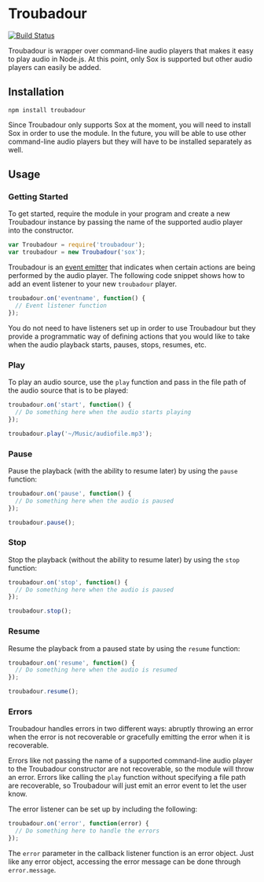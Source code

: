 # Troubadour
[![Build Status](https://travis-ci.com/jaredpetersen/troubadour.svg?token=U58FHdxksYsWZzj98oVM&branch=master)](https://travis-ci.com/jaredpetersen/troubadour)

Troubadour is wrapper over command-line audio players that makes it easy to play audio in Node.js. At this point, only Sox is supported but other audio players can easily be added.

## Installation
```
npm install troubadour
```
Since Troubadour only supports Sox at the moment, you will need to install Sox in order to use the module. In the future, you will be able to use other command-line audio players but they will have to be installed separately as well.

## Usage
### Getting Started
To get started, require the module in your program and create a new Troubadour instance by passing the name of the supported audio player into the constructor.

```javascript
var Troubadour = require('troubadour');
var troubadour = new Troubadour('sox');
```

Troubadour is an [event emitter](https://nodejs.org/api/events.html) that indicates when certain actions are being performed by the audio player. The following code snippet shows how to add an event listener to your new `troubadour` player.

```javascript
troubadour.on('eventname', function() {
  // Event listener function
});
```

You do not need to have listeners set up in order to use Troubadour but they provide a programmatic way of defining actions that you would like to take when the audio playback starts, pauses, stops, resumes, etc.

### Play
To play an audio source, use the `play` function and pass in the file path of the audio source that is to be played:

```javascript
troubadour.on('start', function() {
  // Do something here when the audio starts playing
});

troubadour.play('~/Music/audiofile.mp3');
```

### Pause
Pause the playback (with the ability to resume later) by using the `pause` function:

```javascript
troubadour.on('pause', function() {
  // Do something here when the audio is paused
});

troubadour.pause();
```

### Stop
Stop the playback (without the ability to resume later) by using the `stop` function:

```javascript
troubadour.on('stop', function() {
  // Do something here when the audio is paused
});

troubadour.stop();
```

### Resume
Resume the playback from a paused state by using the `resume` function:

```javascript
troubadour.on('resume', function() {
  // Do something here when the audio is resumed
});

troubadour.resume();
```

### Errors
Troubadour handles errors in two different ways: abruptly throwing an error when the error is not recoverable or gracefully emitting the error when it is recoverable.

Errors like not passing the name of a supported command-line audio player to the Troubadour constructor are not recoverable, so the module will throw an error. Errors like calling the `play` function without specifying a file path are recoverable, so Troubadour will just emit an error event to let the user know.

The error listener can be set up by including the following:

```javascript
troubadour.on('error', function(error) {
  // Do something here to handle the errors
});
```

The `error` parameter in the callback listener function is an error object. Just like any error object, accessing the error message can be done through `error.message`.
